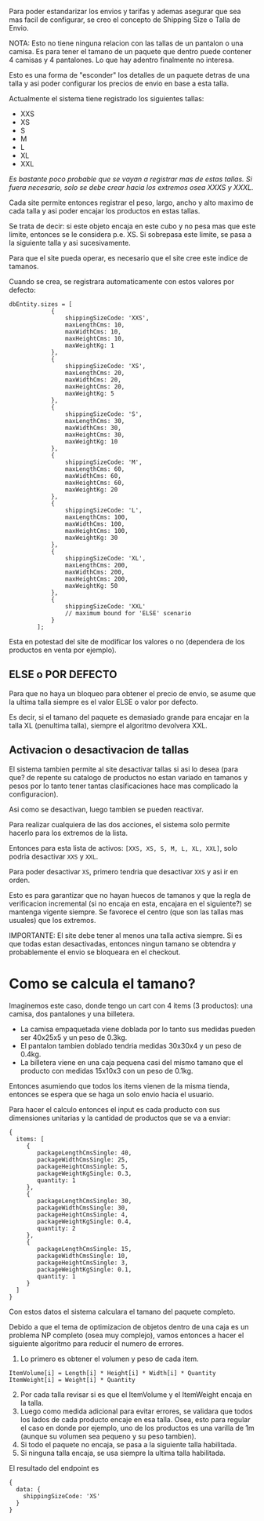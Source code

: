 Para poder estandarizar los envios y tarifas y ademas asegurar que sea mas facil de configurar, se creo el concepto de Shipping Size o Talla de Envio.

NOTA: Esto no tiene ninguna relacion con las tallas de un pantalon o una camisa. Es para tener el tamano de un paquete que dentro puede contener 4 camisas y 4 pantalones. Lo que hay adentro finalmente no interesa.

Esto es una forma de "esconder" los detalles de un paquete detras de una talla y asi poder configurar los precios de envio en base a esta talla.

Actualmente el sistema tiene registrado los siguientes tallas:
- XXS
- XS
- S
- M
- L
- XL
- XXL

_Es bastante poco probable que se vayan a registrar mas de estas tallas. Si fuera necesario, solo se debe crear hacia los extremos osea XXXS y XXXL._

Cada site permite entonces registrar el peso, largo, ancho y alto maximo de cada talla y asi poder encajar los productos en estas tallas.

Se trata de decir: si este objeto encaja en este cubo y no pesa mas que este limite, entonces se le considera p.e. XS. Si sobrepasa este limite, se pasa a la siguiente talla y asi sucesivamente.

Para que el site pueda operar, es necesario que el site cree este indice de tamanos.

Cuando se crea, se registrara automaticamente con estos valores por defecto:
```
dbEntity.sizes = [
            {
                shippingSizeCode: 'XXS',
                maxLengthCms: 10,
                maxWidthCms: 10,
                maxHeightCms: 10,
                maxWeightKg: 1
            },
            {
                shippingSizeCode: 'XS',
                maxLengthCms: 20,
                maxWidthCms: 20,
                maxHeightCms: 20,
                maxWeightKg: 5
            },
            {
                shippingSizeCode: 'S',
                maxLengthCms: 30,
                maxWidthCms: 30,
                maxHeightCms: 30,
                maxWeightKg: 10
            },
            {
                shippingSizeCode: 'M',
                maxLengthCms: 60,
                maxWidthCms: 60,
                maxHeightCms: 60,
                maxWeightKg: 20
            },
            {
                shippingSizeCode: 'L',
                maxLengthCms: 100,
                maxWidthCms: 100,
                maxHeightCms: 100,
                maxWeightKg: 30
            },
            {
                shippingSizeCode: 'XL',
                maxLengthCms: 200,
                maxWidthCms: 200,
                maxHeightCms: 200,
                maxWeightKg: 50
            },
            {
                shippingSizeCode: 'XXL'
                // maximum bound for 'ELSE' scenario
            }
        ];
```

Esta en potestad del site de modificar los valores o no (dependera de los productos en venta por ejemplo).

## ELSE o POR DEFECTO
Para que no haya un bloqueo para obtener el precio de envio, se asume que la ultima talla siempre es el valor ELSE o valor por defecto.

Es decir, si el tamano del paquete es demasiado grande para encajar en la talla XL (penultima talla), siempre el algoritmo devolvera XXL.

## Activacion o desactivacion de tallas
El sistema tambien permite al site desactivar tallas si asi lo desea (para que? de repente su catalogo de productos no estan variado en tamanos y pesos por lo tanto tener tantas clasificaciones hace mas complicado la configuracion).

Asi como se desactivan, luego tambien se pueden reactivar.

Para realizar cualquiera de las dos acciones, el sistema solo permite hacerlo para los extremos de la lista.

Entonces para esta lista de activos: `[XXS, XS, S, M, L, XL, XXL]`, solo podria desactivar `XXS` y `XXL`.

Para poder desactivar `XS`, primero tendria que desactivar `XXS` y asi ir en orden.

Esto es para garantizar que no hayan huecos de tamanos y que la regla de verificacion incremental (si no encaja en esta, encajara en el siguiente?) se mantenga vigente siempre. Se favorece el centro (que son las tallas mas usuales) que los extremos.

IMPORTANTE: El site debe tener al menos una talla activa siempre. Si es que todas estan desactivadas, entonces ningun tamano se obtendra y probablemente el envio se bloqueara en el checkout.

# Como se calcula el tamano?

Imaginemos este caso, donde tengo un cart con 4 items (3 productos): una camisa, dos pantalones y una billetera.
- La camisa empaquetada viene doblada por lo tanto sus medidas pueden ser 40x25x5 y un peso de 0.3kg.
- El pantalon tambien doblado tendria medidas 30x30x4 y un peso de 0.4kg.
- La billetera viene en una caja pequena casi del mismo tamano que el producto con medidas 15x10x3 con un peso de 0.1kg.

Entonces asumiendo que todos los items vienen de la misma tienda, entonces se espera que se haga un solo envio hacia el usuario.

Para hacer el calculo entonces el input es cada producto con sus dimensiones unitarias y la cantidad de productos que se va a enviar:
```
{
  items: [
     {
        packageLengthCmsSingle: 40,
        packageWidthCmsSingle: 25,
        packageHeightCmsSingle: 5,
        packageWeightKgSingle: 0.3,
        quantity: 1
     },
     {
        packageLengthCmsSingle: 30,
        packageWidthCmsSingle: 30,
        packageHeightCmsSingle: 4,
        packageWeightKgSingle: 0.4,
        quantity: 2
     },
     {
        packageLengthCmsSingle: 15,
        packageWidthCmsSingle: 10,
        packageHeightCmsSingle: 3,
        packageWeightKgSingle: 0.1,
        quantity: 1
     }
  ]
}
```

Con estos datos el sistema calculara el tamano del paquete completo.

Debido a que el tema de optimizacion de objetos dentro de una caja es un problema NP completo (osea muy complejo), vamos entonces a hacer el siguiente algoritmo para reducir el numero de errores.

1. Lo primero es obtener el volumen y peso de cada item.
```
ItemVolume[i] = Length[i] * Height[i] * Width[i] * Quantity
ItemWeight[i] = Weight[i] * Quantity
```
2. Por cada talla revisar si es que el ItemVolume y el ItemWeight encaja en la talla.
3. Luego como medida adicional para evitar errores, se validara que todos los lados de cada producto encaje en esa talla.
Osea, esto para regular el caso en donde por ejemplo, uno de los productos es una varilla de 1m (aunque su volumen sea pequeno y su peso tambien).
4. Si todo el paquete no encaja, se pasa a la siguiente talla habilitada.
5. Si ninguna talla encaja, se usa siempre la ultima talla habilitada.

El resultado del endpoint es
```
{
  data: {
    shippingSizeCode: 'XS'
  }
}
```
